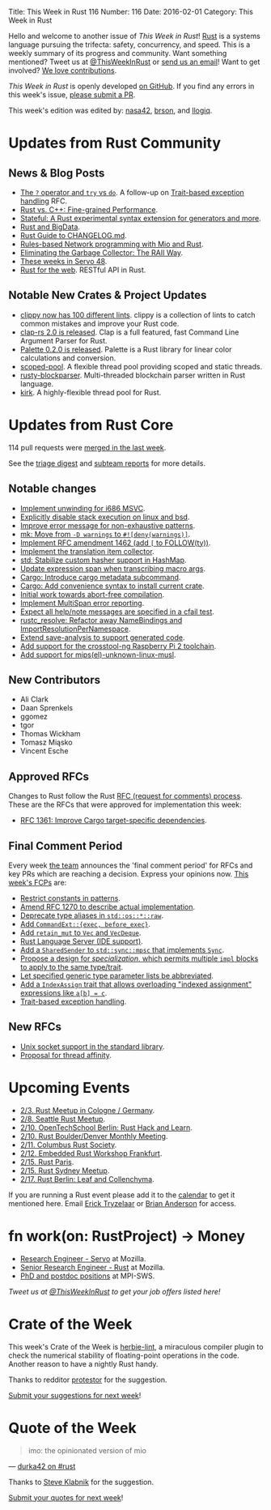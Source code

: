 Title: This Week in Rust 116
Number: 116
Date: 2016-02-01
Category: This Week in Rust

Hello and welcome to another issue of *This Week in Rust*!
[Rust](http://rust-lang.org) is a systems language pursuing the trifecta:
safety, concurrency, and speed. This is a weekly summary of its progress and
community. Want something mentioned? Tweet us at [@ThisWeekInRust](https://twitter.com/ThisWeekInRust) or [send us an
email](mailto:corey@octayn.net?subject=This%20Week%20in%20Rust%20Suggestion)!
Want to get involved? [We love
contributions](https://github.com/rust-lang/rust/blob/master/CONTRIBUTING.md).

*This Week in Rust* is openly developed [on GitHub](https://github.com/cmr/this-week-in-rust).
If you find any errors in this week's issue, [please submit a PR](https://github.com/cmr/this-week-in-rust/pulls).

This week's edition was edited by: [nasa42](https://github.com/nasa42), [brson](https://github.com/brson), and [llogiq](https://github.com/llogiq).


# Updates from Rust Community

## News & Blog Posts

* [The `?` operator and `try` vs `do`](https://m4rw3r.github.io/rust-questionmark-operator/). A follow-up on [Trait-based exception handling](https://github.com/rust-lang/rfcs/pull/243) RFC.
* [Rust vs. C++: Fine-grained Performance](http://cantrip.org/rust-vs-c++.html).
* [Stateful: A Rust experimental syntax extension for generators and more](https://erickt.github.io/blog/2016/01/27/stateful-in-progress-generators/).
* [Rust and BigData](http://www.poumeyrol.fr/2016/01/25/The-Rust-is-in-there/).
* [Rust Guide to CHANGELOG.md](https://medium.com/@autumn_eng/guide-to-changelog-md-in-rust-6eb349808fa4).
* [Rules-based Network programming with Mio and Rust](http://www.lshift.net/blog/2016/01/27/rules-based-mio-chat-example/).
* [Eliminating the Garbage Collector: The RAII Way](http://www.toptal.com/software/eliminating-garbage-collector).
* [These weeks in Servo 48](https://blog.servo.org/2016/01/25/twis-48/).
* [Rust for the web](https://medium.com/@eugeniyoz/restful-api-in-rust-impressions-63250d611d15). RESTful API in Rust.

## Notable New Crates & Project Updates

* [clippy now has 100 different lints](https://llogiq.github.io/2016/01/28/hundred-lints.html). clippy is a collection of lints to catch common mistakes and improve your Rust code.
* [clap-rs 2.0 is released](https://twentyfives.net/clap-rs-2-0-is-released/). Clap is a full featured, fast Command Line Argument Parser for Rust.
* [Palette 0.2.0 is released](https://ogeon.github.io/2016/01/31/palette-0-2-0-a-different-shade.html). Palette is a Rust library for linear color calculations and conversion.
* [scoped-pool](https://github.com/reem/rust-scoped-pool). A flexible thread pool providing scoped and static threads.
* [rusty-blockparser](https://github.com/gcarq/rusty-blockparser). Multi-threaded blockchain parser written in Rust language.
* [kirk](https://github.com/kinghajj/kirk). A highly-flexible thread pool for Rust.

# Updates from Rust Core

114 pull requests were [merged in the last week][merged].

[merged]: https://github.com/issues?q=is%3Apr+org%3Arust-lang+is%3Amerged+merged%3A2016-01-25..2016-02-01

See the [triage digest][triage] and [subteam reports][subteam] for more details.

[triage]: https://internals.rust-lang.org/t/triage-digest-mon-feb-01-2016/3142
[subteam]: https://internals.rust-lang.org/t/subteam-reports-2016-02-01/3141

## Notable changes

* [Implement unwinding for i686 MSVC](https://github.com/rust-lang/rust/pull/30448).
* [Explicitly disable stack execution on linux and bsd](https://github.com/rust-lang/rust/pull/30859).
* [Improve error message for non-exhaustive patterns](https://github.com/rust-lang/rust/pull/31020).
* [mk: Move from `-D warnings` to `#![deny(warnings)]`](https://github.com/rust-lang/rust/pull/31120).
* [Implement RFC amendment 1462 (add `[` to FOLLOW(ty))](https://github.com/rust-lang/rust/pull/31152).
* [Implement the translation item collector](https://github.com/rust-lang/rust/pull/30900).
* [std: Stabilize custom hasher support in HashMap](https://github.com/rust-lang/rust/pull/31081).
* [Update expression span when transcribing macro args](https://github.com/rust-lang/rust/pull/31089).
* [Cargo: Introduce cargo metadata subcommand](https://github.com/rust-lang/cargo/pull/2196).
* [Cargo: Add convenience syntax to install current crate](https://github.com/rust-lang/cargo/pull/2205).
* [Initial work towards abort-free compilation](https://github.com/rust-lang/rust/pull/31206).
* [Implement MultiSpan error reporting](https://github.com/rust-lang/rust/pull/30411).
* [Expect all help/note messages are specified in a cfail test](https://github.com/rust-lang/rust/pull/30778).
* [rustc_resolve: Refactor away NameBindings and ImportResolutionPerNamespace](https://github.com/rust-lang/rust/pull/30843).
* [Extend save-analysis to support generated code](https://github.com/rust-lang/rust/pull/31097).
* [Add support for the crosstool-ng Raspberry Pi 2 toolchain](https://github.com/rust-lang/rust/pull/30948).
* [Add support for mips(el)-unknown-linux-musl](https://github.com/rust-lang/rust/pull/31298).

## New Contributors

* Ali Clark
* Daan Sprenkels
* ggomez
* tgor
* Thomas Wickham
* Tomasz Miąsko
* Vincent Esche

## Approved RFCs

Changes to Rust follow the Rust [RFC (request for comments)
process](https://github.com/rust-lang/rfcs#rust-rfcs). These
are the RFCs that were approved for implementation this week:

* [RFC 1361: Improve Cargo target-specific dependencies](https://github.com/rust-lang/rfcs/pull/1361).

## Final Comment Period

Every week [the team](https://rust-lang.org/team.html) announces the
'final comment period' for RFCs and key PRs which are reaching a
decision. Express your opinions now. [This week's FCPs][fcp] are:

[fcp]: https://github.com/rust-lang/rfcs/labels/final-comment-period

* [Restrict constants in patterns](https://github.com/rust-lang/rfcs/pull/1445).
* [Amend RFC 1270 to describe actual implementation](https://github.com/rust-lang/rfcs/pull/1423).
* [Deprecate type aliases in `std::os::*::raw`](https://github.com/rust-lang/rfcs/pull/1415).
* [Add `CommandExt::{exec, before_exec}`](https://github.com/rust-lang/rfcs/pull/1359).
* [Add `retain_mut` to `Vec` and `VecDeque`](https://github.com/rust-lang/rfcs/pull/1353).
* [Rust Language Server (IDE support)](https://github.com/rust-lang/rfcs/pull/1317).
* [Add a `SharedSender` to `std::sync::mpsc` that implements `Sync`](https://github.com/rust-lang/rfcs/pull/1299).
* [Propose a design for _specialization_, which permits multiple `impl` blocks to apply to the same type/trait](https://github.com/rust-lang/rfcs/pull/1210).
* [Let specified generic type parameter lists be abbreviated](https://github.com/rust-lang/rfcs/pull/1196).
* [Add a `IndexAssign` trait that allows overloading "indexed assignment" expressions like `a[b] = c`](https://github.com/rust-lang/rfcs/pull/1129).
* [Trait-based exception handling](https://github.com/rust-lang/rfcs/pull/243).

## New RFCs

* [Unix socket support in the standard library](https://github.com/rust-lang/rfcs/pull/1479).
* [Proposal for thread affinity](https://github.com/rust-lang/rfcs/pull/1480).

# Upcoming Events

* [2/3. Rust Meetup in Cologne / Germany](http://www.meetup.com/de/Rust-Cologne-Bonn/events/227534456/).
* [2/8. Seattle Rust Meetup](https://www.eventbrite.com/e/mozilla-rust-seattle-meetup-tickets-12222326307?aff=erelexporg).
* [2/10. OpenTechSchool Berlin: Rust Hack and Learn](http://www.meetup.com/opentechschool-berlin/).
* [2/10. Rust Boulder/Denver Monthly Meeting](http://www.meetup.com/Rust-Boulder-Denver/).
* [2/11. Columbus Rust Society](http://www.meetup.com/columbus-rs/).
* [2/12. Embedded Rust Workshop Frankfurt](http://www.meetup.com/de-DE/Rust-Rhein-Main/events/228170051/).
* [2/15. Rust Paris](http://www.meetup.com/Rust-Paris).
* [2/15. Rust Sydney Meetup](http://www.meetup.com/Rust-Sydney/events/228043858/).
* [2/17. Rust Berlin: Leaf and Collenchyma](http://www.meetup.com/Rust-Berlin/events/227321071/).

If you are running a Rust event please add it to the [calendar] to get
it mentioned here. Email [Erick Tryzelaar][erickt] or [Brian
Anderson][brson] for access.

[calendar]: https://www.google.com/calendar/embed?src=apd9vmbc22egenmtu5l6c5jbfc%40group.calendar.google.com
[erickt]: mailto:erick.tryzelaar@gmail.com
[brson]: mailto:banderson@mozilla.com

# fn work(on: RustProject) -> Money

* [Research Engineer - Servo](https://careers.mozilla.org/en-US/position/ozy21fwU) at Mozilla.
* [Senior Research Engineer - Rust](https://careers.mozilla.org/en-US/position/o0H41fww) at Mozilla.
* [PhD and postdoc positions](http://plv.mpi-sws.org/rustbelt/) at MPI-SWS.

*Tweet us at [@ThisWeekInRust](https://twitter.com/ThisWeekInRust) to get your job offers listed here!*

# Crate of the Week

This week's Crate of the Week is [herbie-lint](https://crates.io/crates/herbie-lint), a miraculous compiler plugin to check the numerical stability of floating-point operations in the code. Another reason to have a nightly Rust handy.

Thanks to redditor [protestor](https://www.reddit.com/user/protestor) for the suggestion.

[Submit your suggestions for next week][submit_crate]!

[submit_crate]: https://users.rust-lang.org/t/crate-of-the-week/2704

# Quote of the Week

> imo: the opinionated version of mio

— [durka42 on #rust](https://botbot.me/mozilla/rust/2016-02-01/?msg=59153775&page=20)

Thanks to [Steve Klabnik](https://users.rust-lang.org/users/steveklabnik) for the suggestion.

[Submit your quotes for next week][submit]!

[submit]: http://users.rust-lang.org/t/twir-quote-of-the-week/328
